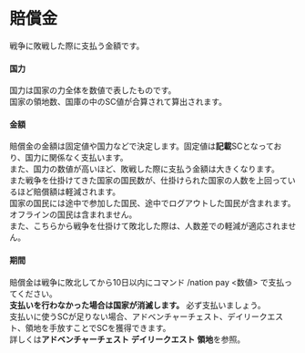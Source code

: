 # 賠償金
戦争に敗戦した際に支払う金額です。

#### 国力
国力は国家の力全体を数値で表したものです。  
国家の領地数、国庫の中のSC値が合算されて算出されます。

#### 金額
賠償金の金額は固定値や国力などで決定します。固定値は**記載**SCとなっており、国力に関係なく支払います。  
また、国力の数値が高いほど、敗戦した際に支払う金額は大きくなります。  
また戦争を仕掛けてきた国家の国民数が、仕掛けられた国家の人数を上回っているほど賠償額は軽減されます。  
国家の国民には途中で参加した国民、途中でログアウトした国民が含まれます。オフラインの国民は含まれません。  
また、こちらから戦争を仕掛けて敗北した際は、人数差での軽減が適応されません。

#### 期間
賠償金は戦争に敗北してから10日以内にコマンド /nation pay <数値> で支払ってください。  
**支払いを行わなかった場合は国家が消滅します。** 必ず支払いましょう。  
支払いに使うSCが足りない場合、アドベンチャーチェスト、デイリークエスト、領地を手放すことでSCを獲得できます。  
詳しくは**アドベンチャーチェスト** **デイリークエスト** **領地**を参照。
